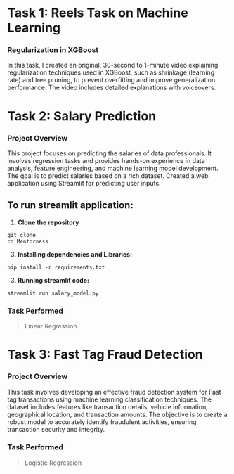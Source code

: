 # Task 1: Reels Task on Machine Learning

### Regularization in XGBoost
In this task, I created an original, 30-second to 1-minute video explaining regularization techniques used in XGBoost, such as shrinkage (learning rate) and tree pruning, to prevent overfitting and improve generalization performance. The video includes detailed explanations with voiceovers.

# Task 2: Salary Prediction

### Project Overview
This project focuses on predicting the salaries of data professionals. It involves regression tasks and provides hands-on experience in data analysis, feature engineering, and machine learning model development. The goal is to predict salaries based on a rich dataset. Created a web application using Streamlit for predicting user inputs.

## To run streamlit application:

1. **Clone the repository**
```
git clone 
cd Mentorness
```

3. **Installing dependencies and Libraries:**
```
pip install -r requirements.txt
```

3. **Running streamlit code:**
```
streamlit run salary_model.py
```

### Task Performed
> Linear Regression

# Task 3: Fast Tag Fraud Detection

### Project Overview
This task involves developing an effective fraud detection system for Fast tag transactions using machine learning classification techniques. The dataset includes features like transaction details, vehicle information, geographical location, and transaction amounts. The objective is to create a robust model to accurately identify fraudulent activities, ensuring transaction security and integrity.

### Task Performed
> Logistic Regression
